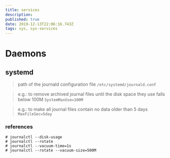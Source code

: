 ```yaml
---
title: services
description: 
published: true
date: 2019-12-13T22:06:16.743Z
tags: sys, sys-services
---
```


# Daemons

## systemd

> path of the journald configuration file `/etc/systemd/journald.conf`

> e.g.: to remove archived journal files until the disk space they use falls below 100M `SystemMaxUse=100M`

> e.g.: to make all journal files contain no data older than 5 days `MaxFileSec=5day`


### references
```
# journalctl --disk-usage
# journalctl --rotate
# journalctl --vacuum-time=1s
# journalctl --rotate --vacuum-size=500M
```
